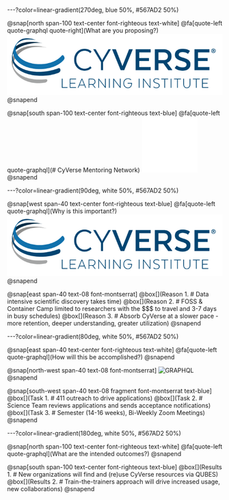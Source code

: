 ---?color=linear-gradient(270deg, blue 50%, #567AD2 50%)

@snap[north span-100 text-center font-righteous text-white]
@fa[quote-left quote-graphql quote-right](What are you proposing?)
![GRAPHQL](/assets/imagery/cyverse_cmyk.png)
@snapend

@snap[south span-100 text-center font-righteous text-blue]
@fa[quote-left quote-graphql](# CyVerse Mentoring Network)
![GRAPHQL](/assets/imagery/Learningcenter_white.png)
@snapend

---?color=linear-gradient(90deg, white 50%, #567AD2 50%)

@snap[west span-40 text-center font-righteous text-blue]
@fa[quote-left quote-graphql](Why is this important?)
![GRAPHQL](/assets/imagery/cyverse_cmyk.png)
@snapend

@snap[east span-40 text-08 font-montserrat]
@box[](Reason 1. # Data intensive scientific discovery takes time)
@box[](Reason 2. # FOSS & Container Camp limited to researchers with the $$$ to travel and 3-7 days in busy schedules)
@box[](Reason 3. # Absorb CyVerse at a slower pace - more retention, deeper understanding, greater utilization)
@snapend

---?color=linear-gradient(80deg, white 50%, #567AD2 50%)

@snap[east span-40 text-center font-righteous text-white]
@fa[quote-left quote-graphql](How will this be accomplished?)
@snapend

@snap[north-west span-40 text-08 font-montserrat]
![GRAPHQL](https://qubeshub.org/app/site/media/images/shared/logos/qubes_logo_tagline.png)
@snapend

@snap[south-west span-40 text-08 fragment font-montserrat text-blue]
@box[](Task 1. # 411 outreach to drive applications)
@box[](Task 2. # Science Team reviews applications and sends acceptance notifications)
@box[](Task 3. # Semester (14-16 weeks), Bi-Weekly Zoom Meetings)
@snapend

---?color=linear-gradient(180deg, white 50%, #567AD2 50%)


@snap[north span-100 text-center font-righteous text-white]
@fa[quote-left quote-graphql](What are the intended outcomes?)
@snapend

@snap[south span-100 text-center font-righteous text-blue]
@box[](Results 1. # New organizations will find and (re)use CyVerse resources via QUBES)
@box[](Results 2. # Train-the-trainers approach will drive increased usage, new collaborations)
@snapend

